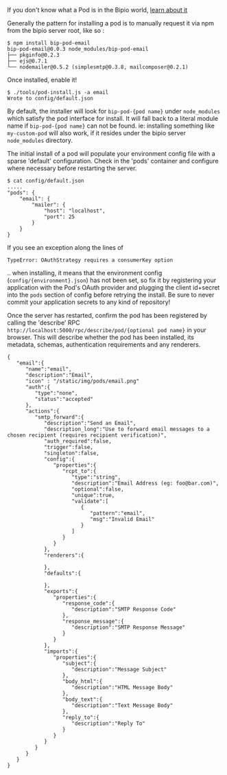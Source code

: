 If you don't know what a Pod is in the Bipio world, [learn about it](https://github.com/bipio-server/bipio/wiki/Pods-and-Channels)

Generally the pattern for installing a pod is to manually request it via npm from the bipio server root, like so :

    $ npm install bip-pod-email
    bip-pod-email@0.0.3 node_modules/bip-pod-email
    ├── pkginfo@0.2.3
    ├── ejs@0.7.1
    └── nodemailer@0.5.2 (simplesmtp@0.3.8, mailcomposer@0.2.1)

Once installed, enable it!

    $ ./tools/pod-install.js -a email
    Wrote to config/default.json

By default, the installer will look for `bip-pod-{pod name}` under `node_modules` which satisfy the pod interface for install.  It will fall back to a literal module name if `bip-pod-{pod name}` can not be found.  ie: installing something like `my-custom-pod` will also work, if it resides under the bipio server `node_modules` directory.

The initial install of a pod will populate your environment config file with a sparse 'default' configuration.  Check in the 'pods' container and configure where necessary before restarting the server.

    $ cat config/default.json
    .....
    "pods": {
        "email": {
            "mailer": {
                "host": "localhost",
                "port": 25
            }
        }
    }

If you see an exception along the lines of 

    TypeError: OAuthStrategy requires a consumerKey option

.. when installing, it means that the environment config (`config/{environment}.json`) has not been set, so fix it by registering your application with the Pod's OAuth provider and plugging the client id+secret into the `pods` section of config before retrying the install.  Be sure to never commit your application secrets to any kind of repository!

Once the server has restarted, confirm the pod has been registered by calling the 'describe' RPC `http://localhost:5000/rpc/describe/pod/{optional pod name}` in your browser.  This will describe whether the pod has been installed, its metadata, schemas, authentication requirements and any renderers.

    {
       "email":{
          "name":"email",
          "description":"Email",
          "icon" : "/static/img/pods/email.png"
          "auth":{
             "type":"none",
             "status":"accepted"
          },
          "actions":{
             "smtp_forward":{
                "description":"Send an Email",
                "description_long":"Use to forward email messages to a chosen recipient (requires recipient verification)",
                "auth_required":false,
                "trigger":false,
                "singleton":false,
                "config":{
                   "properties":{
                      "rcpt_to":{
                         "type":"string",
                         "description":"Email Address (eg: foo@bar.com)",
                         "optional":false,
                         "unique":true,
                         "validate":[
                            {
                               "pattern":"email",
                               "msg":"Invalid Email"
                            }
                         ]
                      }
                   }
                },
                "renderers":{

                },
                "defaults":{

                },
                "exports":{
                   "properties":{
                      "response_code":{
                         "description":"SMTP Response Code"
                      },
                      "response_message":{
                         "description":"SMTP Response Message"
                      }
                   }
                },
                "imports":{
                   "properties":{
                      "subject":{
                         "description":"Message Subject"
                      },
                      "body_html":{
                         "description":"HTML Message Body"
                      },
                      "body_text":{
                         "description":"Text Message Body"
                      },
                      "reply_to":{
                         "description":"Reply To"
                      }
                   }
                }
             }
          }
       }
    }
    
